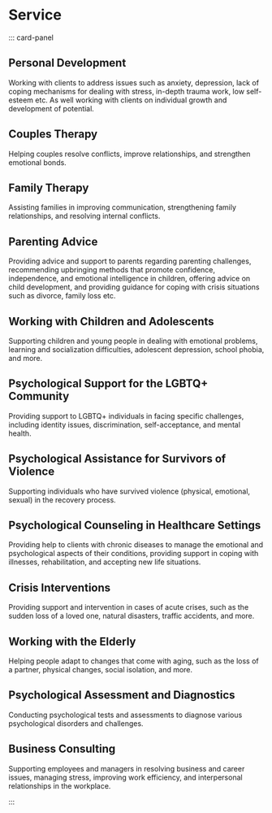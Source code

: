 # Service

::: card-panel

## Personal Development

Working with clients to address issues such as anxiety, depression, lack of coping mechanisms for dealing with stress, in-depth trauma work, low self-esteem etc. As well working with clients on individual growth and development of potential.

## Couples Therapy

Helping couples resolve conflicts, improve relationships, and strengthen emotional bonds.

## Family Therapy

Assisting families in improving communication, strengthening family relationships, and resolving internal conflicts.

## Parenting Advice

Providing advice and support to parents regarding parenting challenges, recommending upbringing methods that promote confidence, independence, and emotional intelligence in children, offering advice on child development, and providing guidance for coping with crisis situations such as divorce, family loss etc.

## Working with Children and Adolescents

Supporting children and young people in dealing with emotional problems, learning and socialization difficulties, adolescent depression, school phobia, and more.

## Psychological Support for the LGBTQ+ Community

Providing support to LGBTQ+ individuals in facing specific challenges, including identity issues, discrimination, self-acceptance, and mental health.

## Psychological Assistance for Survivors of Violence

Supporting individuals who have survived violence (physical, emotional, sexual) in the recovery process.

## Psychological Counseling in Healthcare Settings

Providing help to clients with chronic diseases to manage the emotional and psychological aspects of their conditions, providing support in coping with illnesses, rehabilitation, and accepting new life situations. 

## Crisis Interventions

Providing support and intervention in cases of acute crises, such as the sudden loss of a loved one, natural disasters, traffic accidents, and more.

## Working with the Elderly

Helping people adapt to changes that come with aging, such as the loss of a partner, physical changes, social isolation, and more.

## Psychological Assessment and Diagnostics

Conducting psychological tests and assessments to diagnose various psychological disorders and challenges.

## Business Consulting

Supporting employees and managers in resolving business and career issues, managing stress, improving work efficiency, and interpersonal relationships in the workplace.

:::